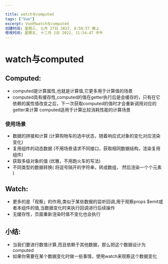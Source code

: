 ```yaml
---

title: watch与computed
tags: ["Vue"]
excerpt: Vue的watch与computed
创建时间: 星期三, 七月 27日 2022, 8:58:57 晚上
修改时间: 星期五, 十二月 2日 2022, 11:54:47 中午
---
```

# watch与computed

## Computed:

- computed是计算属性,也就是计算值,它更多用于计算值的场景
- computed具有缓存性,computed的值在getter执行后是会缓存的，只有在它依赖的属性值改变之后，下一次获取computed的值时才会重新调用对应的getter来计算 computed适用于计算比较消耗性能的计算场景

### 使用场景

- 数据的拼接和计算 (计算购物车的选中状态，随着响应式对象的变化对应渲染变化)
- 复用组件的动态数据 (不用场景请求不同接口，获取相同数据结构，渲染复用组件)
- 获取多级对象的值 (优雅，不用跑火车的写法)
- 不同类型的数据转换( 将逗号隔开的字符串，转成数组， 然后渲染一个个元素 )

## Watch:

- 更多的是「观察」的作用,类似于某些数据的监听回调,用于观察props $emit或者本组件的值,当数据变化时来执行回调进行后续操作
- 无缓存性，页面重新渲染时值不变化也会执行

## 小结:

- 当我们要进行数值计算,而且依赖于其他数据，那么把这个数据设计为computed
- 如果你需要在某个数据变化时做一些事情，使用watch来观察这个数据变化